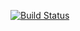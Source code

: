 [![Build Status](https://cloud.drone.io/api/badges/Croissong/verdun/status.svg)](https://cloud.drone.io/Croissong/verdun)
